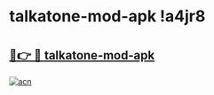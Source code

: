 # talkatone-mod-apk !a4jr8

# <h2><a href="https://wv8zhy.esa.edu.pl?title=talkatone-mod-apk&ref=a4jr8">🔗👉 🔴 talkatone-mod-apk</a></h2>

[![acn](https://github.com/user-attachments/assets/0f9c940e-d8b0-45ae-aac7-cd30a18b3e1c)](https://wv8zhy.esa.edu.pl?title=talkatone-mod-apk&ref=a4jr8)

